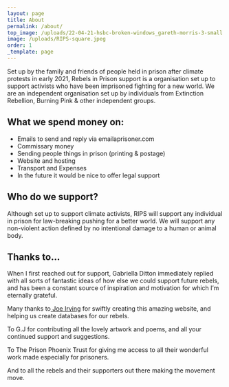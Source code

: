 ```yaml
---
layout: page
title: About
permalink: /about/
top_image: /uploads/22-04-21-hsbc-broken-windows_gareth-morris-3-small.jpg
image: /uploads/RIPS-square.jpeg
order: 1
_template: page
---
```





Set up by the family and friends of people held in prison after climate protests in early 2021, Rebels in Prison support is a organisation set up to support activists who have been imprisoned fighting for a new world. We are an independent organisation set up by individuals from Extinction Rebellion, Burning Pink & other independent groups.

## What we spend money on:

* Emails to send and reply via emailaprisoner.com
* Commissary money
* Sending people things in prison (printing & postage)
* Website and hosting
* Transport and Expenses
* In the future it would be nice to offer legal support

## **Who do we support?**

Although set up to support climate activists, RIPS will support any individual in prison for law-breaking pushing for a better world. We will support any non-violent action defined by no intentional damage to a human or animal body.

## **Thanks to…**

When I first reached out for support, Gabriella Ditton immediately replied with all sorts of fantastic ideas of how else we could support future rebels, and has been a constant source of inspiration and motivation for which I’m eternally grateful.

Many thanks to[ Joe Irving](https://joe.irving.me.uk) for swiftly creating this amazing website, and helping us create databases for our rebels.

To G.J for contributing all the lovely artwork and poems, and all your continued support and suggestions.

To The Prison Phoenix Trust for giving me access to all their wonderful work made especially for prisoners.

And to all the rebels and their supporters out there making the movement move.

